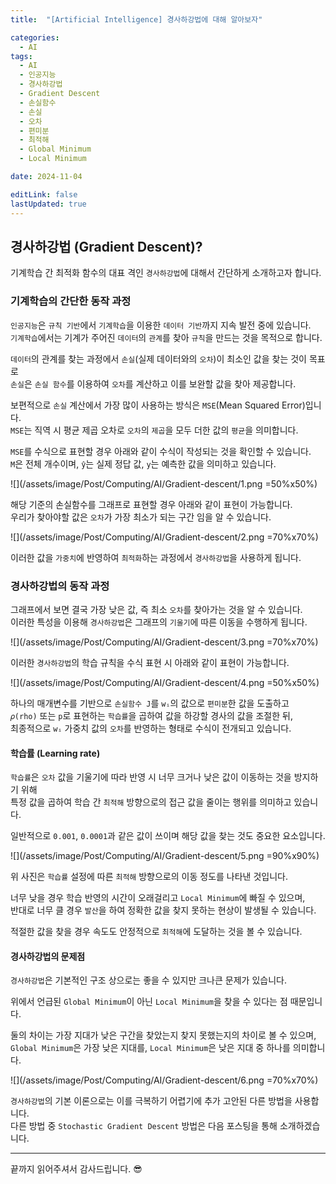 ```yaml
---
title:  "[Artificial Intelligence] 경사하강법에 대해 알아보자"

categories:
  - AI
tags:
  - AI
  - 인공지능
  - 경사하강법
  - Gradient Descent
  - 손실함수
  - 손실
  - 오차
  - 편미분
  - 최적해
  - Global Minimum
  - Local Minimum

date: 2024-11-04

editLink: false
lastUpdated: true
---
```


## 경사하강법 (Gradient Descent)?
기계학습 간 최적화 함수의 대표 격인 `경사하강법`에 대해서 간단하게 소개하고자 합니다.

### 기계학습의 간단한 동작 과정
`인공지능`은 `규칙 기반`에서 `기계학습`을 이용한 `데이터 기반`까지 지속 발전 중에 있습니다.  
`기계학습`에서는 기계가 주어진 `데이터`의 `관계`를 찾아 `규칙`을 만드는 것을 목적으로 합니다.

`데이터`의 관계를 찾는 과정에서 `손실`(실제 데이터와의 `오차`)이 최소인 값을 찾는 것이 목표로  
`손실`은 `손실 함수`를 이용하여 `오차`를 계산하고 이를 보완할 값을 찾아 제공합니다.

보편적으로 `손실` 계산에서 가장 많이 사용하는 방식은 `MSE`(Mean Squared Error)입니다.  
`MSE`는 직역 시 평균 제곱 오차로 `오차`의 `제곱`을 모두 더한 값의 `평균`을 의미합니다.

`MSE`를 수식으로 표현할 경우 아래와 같이 수식이 작성되는 것을 확인할 수 있습니다.  
`M`은 전체 개수이며, `ŷ`는 실제 정답 값, `y`는 예측한 값을 의미하고 있습니다.

![](/assets/image/Post/Computing/AI/Gradient-descent/1.png  =50%x50%)

해당 기준의 손실함수를 그래프로 표현할 경우 아래와 같이 표현이 가능합니다.  
우리가 찾아야할 값은 `오차`가 가장 최소가 되는 구간 임을 알 수 있습니다.

![](/assets/image/Post/Computing/AI/Gradient-descent/2.png  =70%x70%)

이러한 값을 `가중치`에 반영하여 `최적화`하는 과정에서 `경사하강법`을 사용하게 됩니다.

### 경사하강법의 동작 과정
그래프에서 보면 결국 가장 낮은 값, 즉 최소 `오차`를 찾아가는 것을 알 수 있습니다.  
이러한 특성을 이용해 `경사하강법`은 그래프의 `기울기`에 따른 이동을 수행하게 됩니다.

![](/assets/image/Post/Computing/AI/Gradient-descent/3.png  =70%x70%)

이러한 `경사하강법`의 학습 규칙을 수식 표현 시 아래와 같이 표현이 가능합니다.

![](/assets/image/Post/Computing/AI/Gradient-descent/4.png  =50%x50%)

하나의 매개변수를 기반으로 `손실함수 J`를 `wᵢ`의 값으로 `편미분`한 값을 도출하고  
`𝜌(rho)` 또는 `p`로 표현하는 `학습률`을 곱하여 값을 하강할 경사의 값을 조절한 뒤,  
최종적으로 `wᵢ` 가중치 값의 `오차`를 반영하는 형태로 수식이 전개되고 있습니다.

#### 학습률 (Learning rate)
`학습률`은 `오차` 값을 기울기에 따라 반영 시 너무 크거나 낮은 값이 이동하는 것을 방지하기 위해  
특정 값을 곱하여 학습 간 `최적해` 방향으로의 접근 값을 줄이는 행위를 의미하고 있습니다.

일반적으로 `0.001`, `0.0001`과 같은 값이 쓰이며 해당 값을 찾는 것도 중요한 요소입니다.  

![](/assets/image/Post/Computing/AI/Gradient-descent/5.png  =90%x90%)

위 사진은 `학습률` 설정에 따른 `최적해` 방향으로의 이동 정도를 나타낸 것입니다.  

너무 낮을 경우 학습 반영의 시간이 오래걸리고 `Local Minimum`에 빠질 수 있으며,  
반대로 너무 클 경우 `발산`을 하여 정확한 값을 찾지 못하는 현상이 발생될 수 있습니다.

적절한 값을 찾을 경우 속도도 안정적으로 `최적해`에 도달하는 것을 볼 수 있습니다.

#### 경사하강법의 문제점
`경사하강법`은 기본적인 구조 상으로는 좋을 수 있지만 크나큰 문제가 있습니다.

위에서 언급된 `Global Minimum`이 아닌 `Local Minimum`을 찾을 수 있다는 점 때문입니다.

둘의 차이는 가장 지대가 낮은 구간을 찾았는지 찾지 못했는지의 차이로 볼 수 있으며,  
`Global Minimum`은 가장 낮은 지대를, `Local Minimum`은 낮은 지대 중 하나를 의미합니다.

![](/assets/image/Post/Computing/AI/Gradient-descent/6.png  =70%x70%)

`경사하강법`의 기본 이론으로는 이를 극복하기 어렵기에 추가 고안된 다른 방법을 사용합니다.  
다른 방법 중 `Stochastic Gradient Descent` 방법은 다음 포스팅을 통해 소개하겠습니다.

- - -

끝까지 읽어주셔서 감사드립니다. 😎